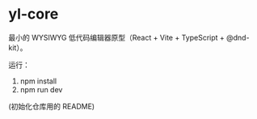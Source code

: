 # yl-core

最小的 WYSIWYG 低代码编辑器原型（React + Vite + TypeScript + @dnd-kit）。

运行：

1. npm install
2. npm run dev

(初始化仓库用的 README)
